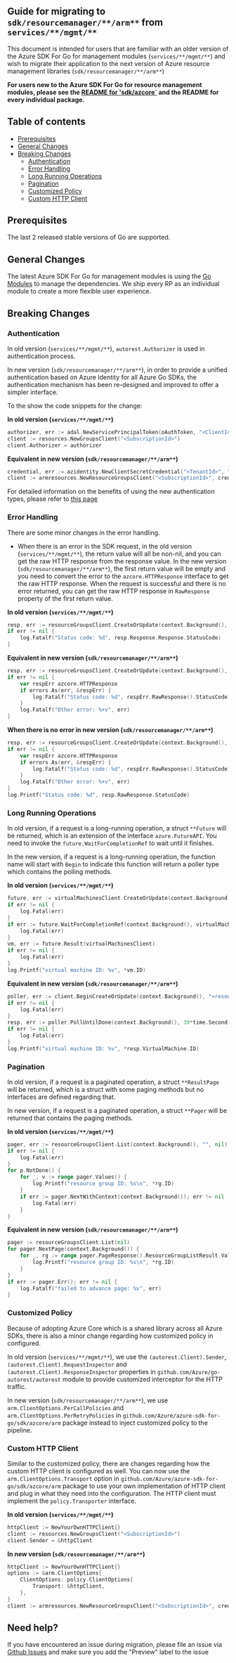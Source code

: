 ## Guide for migrating to `sdk/resourcemanager/**/arm**` from `services/**/mgmt/**`

This document is intended for users that are familiar with an older version of the Azure SDK For Go for management modules (`services/**/mgmt/**`) and wish to migrate their application to the next version of Azure resource management libraries (`sdk/resourcemanager/**/arm**`)

**For users new to the Azure SDK For Go for resource management modules, please see the [README for 'sdk/azcore`](https://github.com/Azure/azure-sdk-for-go/tree/main/sdk/azcore) and the README for every individual package.**

## Table of contents

* [Prerequisites](#prerequisites)
* [General Changes](#general-changes)
* [Breaking Changes](#breaking-changes)
    * [Authentication](#authentication)
    * [Error Handling](#error-handling)
    * [Long Running Operations](#long-running-operations)
    * [Pagination](#pagination)
    * [Customized Policy](#customized-policy)
    * [Custom HTTP Client](#custom-http-client)

## Prerequisites

The last 2 released stable versions of Go are supported.

## General Changes

The latest Azure SDK For Go for management modules is using the [Go Modules](https://github.com/golang/go/wiki/Modules) to manage the dependencies. We ship every RP as an individual module to create a more flexible user experience.

## Breaking Changes

### Authentication

In old version (`services/**/mgmt/**`), `autorest.Authorizer` is used in authentication process.

In new version (`sdk/resourcemanager/**/arm**`), in order to provide a unified authentication based on Azure Identity for all Azure Go SDKs, the authentication mechanism has been re-designed and improved to offer a simpler interface.

To the show the code snippets for the change:

**In old version (`services/**/mgmt/**`)**

```go
authorizer, err := adal.NewServicePrincipalToken(oAuthToken, "<ClientId>", "<ClientSecret>", endpoint)
client := resources.NewGroupsClient("<SubscriptionId>")
client.Authorizer = authorizer
```

**Equivalent in new version (`sdk/resourcemanager/**/arm**`)**

```go
credential, err := azidentity.NewClientSecretCredential("<TenantId>", "<ClientId>", "<ClientSecret>", nil)
client := armresources.NewResourceGroupsClient("<SubscriptionId>", credential, nil)
```

For detailed information on the benefits of using the new authentication types, please refer to [this page](https://github.com/Azure/azure-sdk-for-go/blob/main/sdk/azidentity/README.md)

### Error Handling

There are some minor changes in the error handling.

- When there is an error in the SDK request, in the old version (`services/**/mgmt/**`), the return value will all be non-nil, and you can get the raw HTTP response from the response value. In the new version (`sdk/resourcemanager/**/arm**`), the first return value will be empty and you need to convert the error to the `azcore.HTTPResponse` interface to get the raw HTTP response. When the request is successful and there is no error returned, you can get the raw HTTP response in `RawResponse` property of the first return value.

**In old version (`services/**/mgmt/**`)**

```go
resp, err := resourceGroupsClient.CreateOrUpdate(context.Background(), resourceGroupName, resourceGroupParameters)
if err != nil {
	log.Fatalf("Status code: %d", resp.Response.Response.StatusCode)
}
```

**Equivalent in new version (`sdk/resourcemanager/**/arm**`)**

```go
resp, err := resourceGroupsClient.CreateOrUpdate(context.Background(), resourceGroupName, resourceGroupParameters, nil)
if err != nil {
    var respErr azcore.HTTPResponse
    if errors.As(err, &respErr) {
        log.Fatalf("Status code: %d", respErr.RawResponse().StatusCode)
    }
	log.Fatalf("Other error: %+v", err)
}
```

**When there is no error in new version (`sdk/resourcemanager/**/arm**`)**

```go
resp, err := resourceGroupsClient.CreateOrUpdate(context.Background(), resourceGroupName, resourceGroupParameters, nil)
if err != nil {
    var respErr azcore.HTTPResponse
    if errors.As(err, &respErr) {
        log.Fatalf("Status code: %d", respErr.RawResponse().StatusCode)
    }
    log.Fatalf("Other error: %+v", err)
}
log.Printf("Status code: %d", resp.RawResponse.StatusCode)
```

### Long Running Operations

In old version, if a request is a long-running operation, a struct `**Future` will be returned, which is an extension of the interface `azure.FutureAPI`. You need to invoke the `future.WaitForCompletionRef` to wait until it finishes.

In the new version, if a request is a long-running operation, the function name will start with `Begin` to indicate this function will return a poller type which contains the polling methods.

**In old version (`services/**/mgmt/**`)**

```go
future, err := virtualMachinesClient.CreateOrUpdate(context.Background(), "<resource group name>", "<virtual machine name>", param)
if err != nil {
	log.Fatal(err)
}
if err := future.WaitForCompletionRef(context.Background(), virtualMachinesClient.Client); err != nil {
	log.Fatal(err)
}
vm, err := future.Result(virtualMachinesClient)
if err != nil {
	log.Fatal(err)
}
log.Printf("virtual machine ID: %v", *vm.ID)
```

**Equivalent in new version (`sdk/resourcemanager/**/arm**`)**

```go
poller, err := client.BeginCreateOrUpdate(context.Background(), "<resource group name>", "<virtual machine name>", param, nil)
if err != nil {
	log.Fatal(err)
}
resp, err := poller.PollUntilDone(context.Background(), 30*time.Second)
if err != nil {
    log.Fatal(err)
}
log.Printf("virtual machine ID: %v", *resp.VirtualMachine.ID)
```

### Pagination

In old version, if a request is a paginated operation, a struct `**ResultPage` will be returned, which is a struct with some paging methods but no interfaces are defined regarding that.

In new version, if a request is a paginated operation, a struct `**Pager` will be returned that contains the paging methods.

**In old version (`services/**/mgmt/**`)**

```go
pager, err := resourceGroupsClient.List(context.Background(), "", nil)
if err != nil {
    log.Fatal(err)
}
for p.NotDone() {
    for _, v := range pager.Values() {
        log.Printf("resource group ID: %s\n", *rg.ID)
    }
    if err := pager.NextWithContext(context.Background()); err != nil   {
        log.Fatal(err)
    }
}
```

**Equivalent in new version (`sdk/resourcemanager/**/arm**`)**

```go
pager := resourceGroupsClient.List(nil)
for pager.NextPage(context.Background()) {
    for _, rg := range pager.PageResponse().ResourceGroupListResult.Value {
        log.Printf("resource group ID: %s\n", *rg.ID)
    }
}
if err := pager.Err(); err != nil {
    log.Fatalf("failed to advance page: %v", err)
}
```

### Customized Policy

Because of adopting Azure Core which is a shared library across all Azure SDKs, there is also a minor change regarding how customized policy in configured.

In old version (`services/**/mgmt/**`), we use the `(autorest.Client).Sender`, `(autorest.Client).RequestInspector` and `(autorest.Client).ResponseInspector` properties in `github.com/Azure/go-autorest/autorest` module to provide customized interceptor for the HTTP traffic.

In new version (`sdk/resourcemanager/**/arm**`), we use `arm.ClientOptions.PerCallPolicies` and `arm.ClientOptions.PerRetryPolicies` in `github.com/Azure/azure-sdk-for-go/sdk/azcore/arm` package instead to inject customized policy to the pipeline.

### Custom HTTP Client

Similar to the customized policy, there are changes regarding how the custom HTTP client is configured as well. You can now use the `arm.ClientOptions.Transport` option in `github.com/Azure/azure-sdk-for-go/sdk/azcore/arm` package to use your own implementation of HTTP client and plug in what they need into the configuration.  The HTTP client must implement the `policy.Transporter` interface.

**In old version (`services/**/mgmt/**`)**
```go
httpClient := NewYourOwnHTTPClient{}
client := resources.NewGroupsClient("<SubscriptionId>")
client.Sender = &httpClient
```

**In new version (`sdk/resourcemanager/**/arm**`)**

```go
httpClient := NewYourOwnHTTPClient{}
options := &arm.ClientOptions{
    ClientOptions: policy.ClientOptions{
        Transport: &httpClient,
    },
}
client := armresources.NewResourceGroupsClient("<SubscriptionId>", credential, options)
```

## Need help?

If you have encountered an issue during migration, please file an issue via [Github Issues](https://github.com/Azure/azure-sdk-for-go/issues) and make sure you add the "Preview" label to the issue
